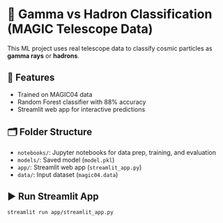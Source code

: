 # 🔭 Gamma vs Hadron Classification (MAGIC Telescope Data)

This ML project uses real telescope data to classify cosmic particles as **gamma rays** or **hadrons**.

## 🚀 Features
- Trained on MAGIC04 data
- Random Forest classifier with 88% accuracy
- Streamlit web app for interactive predictions

## 🗂️ Folder Structure
- `notebooks/`: Jupyter notebooks for data prep, training, and evaluation
- `models/`: Saved model (`model.pkl`)
- `app/`: Streamlit web app (`streamlit_app.py`)
- `data/`: Input dataset (`magic04.data`)

## ▶️ Run Streamlit App
```bash
streamlit run app/streamlit_app.py
